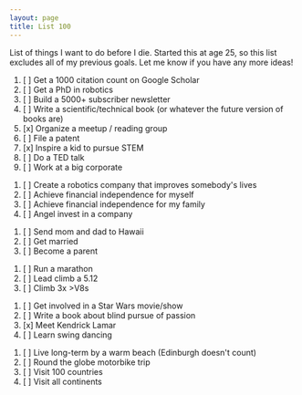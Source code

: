 ```yaml
---
layout: page
title: List 100
---
```


List of things I want to do before I die.
Started this at age 25, so this list excludes all of my previous goals.
Let me know if you have any more ideas!

<!-- Robot Learning / Research -->
1. [ ] Get a 1000 citation count on Google Scholar
2. [ ] Get a PhD in robotics
3. [ ] Build a 5000+ subscriber newsletter
4. [ ] Write a scientific/technical book (or whatever the future version of books are)
5. [x] Organize a meetup / reading group
6. [ ] File a patent
7. [x] Inspire a kid to pursue STEM
8. [ ] Do a TED talk
9.  [ ] Work at a big corporate
<!-- Entrepreneurship/Career -->
1. [ ] Create a robotics company that improves somebody's lives
2. [ ] Achieve financial independence for myself
3. [ ] Achieve financial independence for my family
4. [ ] Angel invest in a company
<!-- Family & Friends -->
1. [ ] Send mom and dad to Hawaii 
2. [ ] Get married
3. [ ] Become a parent
<!-- Health & spots -->
1. [ ] Run a marathon
2. [ ] Lead climb a 5.12
3. [ ] Climb 3x >V8s
<!-- Fun -->
1. [ ] Get involved in a Star Wars movie/show
2. [ ] Write a book about blind pursue of passion
3. [x] Meet Kendrick Lamar
4. [ ] Learn swing dancing
<!-- Explore -->
1. [ ] Live long-term by a warm beach (Edinburgh doesn't count)
2. [ ] Round the globe motorbike trip
3. [ ] Visit 100 countries
4. [ ] Visit all continents
